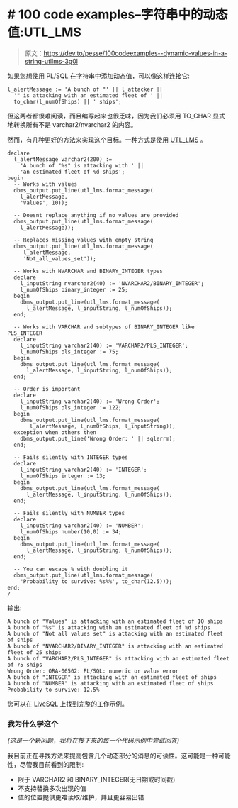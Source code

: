 # # 100 code examples–字符串中的动态值:UTL_LMS

> 原文：<https://dev.to/pesse/100codeexamples--dynamic-values-in-a-string-utllms-3g0l>

如果您想使用 PL/SQL 在字符串中添加动态值，可以像这样连接它:

```
l_alertMessage := 'A bunch of "' || l_attacker ||
  '" is attacking with an estimated fleet of ' ||
  to_char(l_numOfShips) || ' ships'; 
```

但这两者都很难阅读，而且编写起来也很乏味，因为我们必须用 TO_CHAR 显式地转换所有不是 varchar2/nvarchar2 的内容。

然而，有几种更好的方法来实现这个目标。一种方式是使用 [UTL_LMS](https://docs.oracle.com/cd/B19306_01/appdev.102/b14258/u_lms.htm#i999311) 。

```
declare
  l_alertMessage varchar2(200) :=
    'A bunch of "%s" is attacking with ' ||
    'an estimated fleet of %d ships';
begin
  -- Works with values
  dbms_output.put_line(utl_lms.format_message(
    l_alertMessage,
    'Values', 10));

  -- Doesnt replace anything if no values are provided
  dbms_output.put_line(utl_lms.format_message(
    l_alertMessage));

  -- Replaces missing values with empty string
  dbms_output.put_line(utl_lms.format_message(
     l_alertMessage,
     'Not_all_values_set'));

  -- Works with NVARCHAR and BINARY_INTEGER types
  declare
    l_inputString nvarchar2(40) := 'NVARCHAR2/BINARY_INTEGER';
    l_numOfShips binary_integer := 25;
  begin
    dbms_output.put_line(utl_lms.format_message(
      l_alertMessage, l_inputString, l_numOfShips));
  end;

  -- Works with VARCHAR and subtypes of BINARY_INTEGER like PLS_INTEGER
  declare
    l_inputString varchar2(40) := 'VARCHAR2/PLS_INTEGER';
    l_numOfShips pls_integer := 75;
  begin
    dbms_output.put_line(utl_lms.format_message(
      l_alertMessage, l_inputString, l_numOfShips));
  end;

  -- Order is important
  declare
    l_inputString varchar2(40) := 'Wrong Order';
    l_numOfShips pls_integer := 122;
  begin
    dbms_output.put_line(utl_lms.format_message(
       l_alertMessage, l_numOfShips, l_inputString));
  exception when others then
    dbms_output.put_line('Wrong Order: ' || sqlerrm);
  end;

  -- Fails silently with INTEGER types
  declare
    l_inputString varchar2(40) := 'INTEGER';
    l_numOfShips integer := 13;
  begin
    dbms_output.put_line(utl_lms.format_message(
      l_alertMessage, l_inputString, l_numOfShips));
  end;

  -- Fails silently with NUMBER types
  declare
    l_inputString varchar2(40) := 'NUMBER';
    l_numOfShips number(10,0) := 34;
  begin
    dbms_output.put_line(utl_lms.format_message(
      l_alertMessage, l_inputString, l_numOfShips));
  end;

  -- You can escape % with doubling it
  dbms_output.put_line(utl_lms.format_message(
    'Probability to survive: %s%%', to_char(12.5)));
end;
/ 
```

输出:

```
A bunch of "Values" is attacking with an estimated fleet of 10 ships
A bunch of "%s" is attacking with an estimated fleet of %d ships
A bunch of "Not all values set" is attacking with an estimated fleet of ships
A bunch of "NVARCHAR2/BINARY_INTEGER" is attacking with an estimated fleet of 25 ships
A bunch of "VARCHAR2/PLS_INTEGER" is attacking with an estimated fleet of 75 ships
Wrong Order: ORA-06502: PL/SQL: numeric or value error
A bunch of "INTEGER" is attacking with an estimated fleet of ships
A bunch of "NUMBER" is attacking with an estimated fleet of ships
Probability to survive: 12.5% 
```

您可以在 [LiveSQL](https://livesql.oracle.com/apex/livesql/s/hn6oxzoqm3aesk0wmgpipnqqp) 上找到完整的工作示例。

### 我为什么学这个

*(这是一个新问题，我将在接下来的每一个代码示例中尝试回答)*

我目前正在寻找方法来提高包含几个动态部分的消息的可读性。这可能是一种可能性，尽管我目前看到的限制:

*   限于 VARCHAR2 和 BINARY_INTEGER(无日期或时间戳)
*   不支持替换多次出现的值
*   值的位置提供更难读取/维护，并且更容易出错